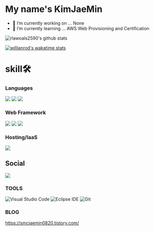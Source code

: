 # My name's KimJaeMin
- 🔭 I’m currently working on ... None
- 🌱 I’m currently learning ... AWS Web Provisioning and Certification
 
![rlawoals2590's github stats](https://github-readme-stats.vercel.app/api?username=rlawoals2590&show_icons=true&theme=dark)

[![willianrod's wakatime stats](https://github-readme-stats.vercel.app/api/wakatime?username=rlawoals2590)](https://github.com/rlawoals2590/github-readme-stats)

# skill🛠
### Languages

<span><img src="https://img.shields.io/badge/Python-3776AB?logo=Python&logoColor=white"></span>
<span><img src="https://img.shields.io/badge/Node.js-339933?logo=node.js&logoColor=white"></span>
<span><img src="https://img.shields.io/badge/Shellscript-3178C6?logo=Shellscript&logoColor=white"></span>

### Web Framework

<span><img src="https://img.shields.io/badge/Flask-000000?logo=Flask&logoColor=white"></span>
<span><img src="https://img.shields.io/badge/Express-000000?logo=Express&logoColor=white"></span>
<span><img src="https://img.shields.io/badge/node.js-000000?logo=node.js&logoColor=white"></span>

### Hosting/IaaS

<span><img src="https://img.shields.io/badge/Amazon%20AWS-232F3E?logo=Amazon-AWS&logoColor=white"></span>

## Social

<span><a href="https://www.instagram.com/jaemin_820/"><img src="https://img.shields.io/badge/jaemin_820-E4405F?logo=Instagram&logoColor=white"></a></span>

### TOOLS
![Visual Studio Code](https://img.shields.io/badge/Visual%20Studio%20Code-007ACC.svg?&style=for-the-badge&logo=Visual%20Studio%20Code&logoColor=white)
![Eclipse IDE](https://img.shields.io/badge/Eclipse%20IDE-2C2255.svg?&style=for-the-badge&logo=Eclipse%20IDE&logoColor=white)
![Git](https://img.shields.io/badge/Git-F05032.svg?&style=for-the-badge&logo=Git&logoColor=white)

### BLOG
https://smcjaemin0820.tistory.com/
